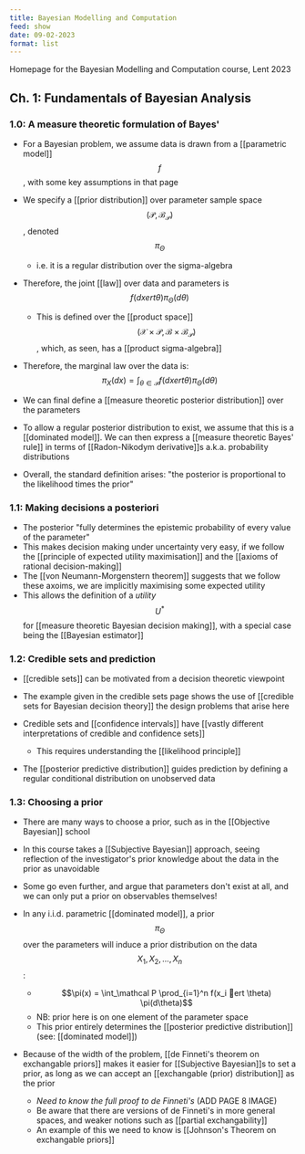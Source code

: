 ```yaml
---
title: Bayesian Modelling and Computation
feed: show
date: 09-02-2023
format: list
---
```



Homepage for the Bayesian Modelling and Computation course, Lent 2023


## Ch. 1: Fundamentals of Bayesian Analysis

### 1.0: A measure theoretic formulation of Bayes'

- For a Bayesian problem, we assume data is drawn from a [[parametric model]] $$f$$, with some key assumptions in that page

- We specify a [[prior distribution]] over parameter sample space $$(\mathcal P, \mathcal B_\mathcal P)$$, denoted $$\pi_\Theta$$
	- i.e. it is a regular distribution over the sigma-algebra

- Therefore, the joint [[law]] over data and parameters is $$f(dx ert \theta) \pi_\Theta(d\theta)$$ 
	- This is defined over the [[product space]] $$(\mathcal X \times \mathcal P, \mathcal B \times \mathcal B_\mathcal P)$$, which, as seen, has a [[product sigma-algebra]]

- Therefore, the marginal law over the data is: $$\pi_X(dx) = \int_{\theta\in\mathcal P}f(dx ert \theta) \pi_\Theta(d\theta)$$

- We can final define a [[measure theoretic posterior distribution]] over the parameters

- To allow a regular posterior distribution to exist,  we assume that this is a [[dominated model]]. We can then express a [[measure theoretic Bayes' rule]] in terms of [[Radon-Nikodym derivative]]s a.k.a. probability distributions

- Overall, the standard definition arises: "the posterior is proportional to the likelihood times the prior"



### 1.1: Making decisions a posteriori

- The posterior "fully determines the epistemic probability of every value of the parameter"
- This makes decision making under uncertainty very easy, if we follow the [[principle of expected utility maximisation]] and the [[axioms of rational decision-making]]
- The [[von Neumann-Morgenstern theorem]] suggests that we follow these axoims, we are implicitly maximising some expected utility
- This allows the definition of a *utility* $$U^*$$ for [[measure theoretic Bayesian decision making]], with a special case being the [[Bayesian estimator]]



### 1.2: Credible sets and prediction

- [[credible sets]] can be motivated from a decision theoretic viewpoint
- The example given in the credible sets page shows the use of [[credible sets for Bayesian decision theory]] the design problems that arise here
- Credible sets and [[confidence intervals]] have [[vastly different interpretations of credible and confidence sets]]
	- This requires understanding the [[likelihood principle]]

- The [[posterior predictive distribution]] guides prediction by defining a regular conditional distribution on unobserved data



### 1.3: Choosing a prior

- There are many ways to choose a prior, such as in the [[Objective Bayesian]] school
- In this course takes a [[Subjective Bayesian]] approach, seeing reflection of the investigator's prior knowledge about the data in the prior as unavoidable
- Some go even further, and argue that parameters don't exist at all, and we can only put a prior on observables themselves!

- In any i.i.d. parametric [[dominated model]], a prior $$\pi_\Theta$$ over the parameters will induce a prior distribution on the data $$X_1, X_2, ..., X_n$$:
	- $$\pi(x) = \int_\mathcal P \prod_{i=1}^n f(x_i ert \theta) \pi(d\theta)$$
	- NB: prior here is on one element of the parameter space
	- This prior entirely determines the [[posterior predictive distribution]] (see: [[dominated model]])

- Because of the width of the problem, [[de Finneti's theorem on exchangable priors]] makes it easier for [[Subjective Bayesian]]s to set a prior, as long as we can accept an [[exchangable (prior) distribution]] as the prior
	- *Need to know the full proof to de Finneti's* (ADD PAGE 8 IMAGE)
	- Be aware that there are versions of de Finneti's in more general spaces, and weaker notions such as [[partial exchangability]]
	- An example of this we need to know is [[Johnson's Theorem on exchangable priors]]